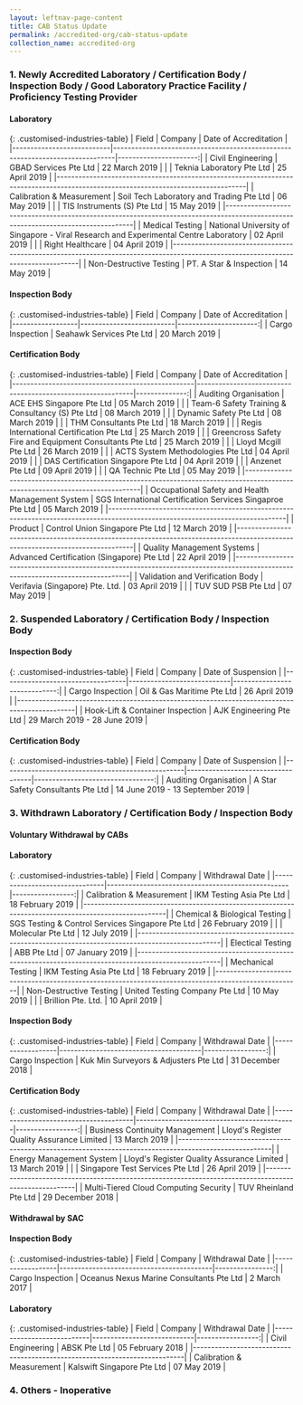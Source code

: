 ```yaml
---
layout: leftnav-page-content
title: CAB Status Update
permalink: /accredited-org/cab-status-update
collection_name: accredited-org
---
```


### 1. Newly Accredited Laboratory / Certification Body / Inspection Body / Good Laboratory Practice Facility / Proficiency Testing Provider
#### Laboratory

{: .customised-industries-table}
| Field                     | Company                                                                      | Date of Accreditation |
|---------------------------|------------------------------------------------------------------------------|----------------------:|
| Civil Engineering         | GBAD Services Pte Ltd                                                                | 22 March 2019 |
|                           | Teknia Laboratory Pte Ltd                                                            | 25 April 2019 |
|----------------------------------------------------------------------------------------------------------------------------------|
| Calibration & Measurement | Soil Tech Laboratory and Trading Pte Ltd                                             | 06 May 2019   |
|                           | TIS Instruments (S) Pte Ltd                                                          | 15 May 2019   |
|----------------------------------------------------------------------------------------------------------------------------------|
| Medical Testing           | National University of Singapore - Viral Research and Experimental Centre Laboratory | 02 April 2019 |
|                           | Right Healthcare                                                                     | 04 April 2019 |
|----------------------------------------------------------------------------------------------------------------------------------|
| Non-Destructive Testing   | PT. A Star & Inspection                                                              | 14 May 2019   |

#### Inspection Body

{: .customised-industries-table}
| Field            | Company                  | Date of Accreditation |
|------------------|--------------------------|----------------------:|
| Cargo Inspection | Seahawk Services Pte Ltd | 20 March 2019         |

#### Certification Body

{: .customised-industries-table}
| Field                                            | Company                                            | Date of Accreditation |
|--------------------------------------------------|------------------------------------------------------------|--------------:|
| Auditing Organisation                            | ACE EHS Singapore Pte Ltd                                  | 05 March 2019 |
|                                                  | Team-6 Safety Training & Consultancy (S) Pte Ltd           | 08 March 2019 |
|                                                  | Dynamic Safety Pte Ltd                                     | 08 March 2019 |
|                                                  | THM Consultants Pte Ltd                                    | 18 March 2019 |
|                                                  | Regis International Certification Pte Ltd                  | 25 March 2019 |
|                                                  | Greencross Safety Fire and Equipment Consultants Pte Ltd   | 25 March 2019 |
|                                                  | Lloyd Mcgill Pte Ltd                                       | 26 March 2019 |
|                                                  | ACTS System Methodologies Pte Ltd                          | 04 April 2019 |
|                                                  | DAS Certification Singapore Pte Ltd                        | 04 April 2019 |
|                                                  | Anzenet Pte Ltd                                            | 09 April 2019 |
|                                                  | QA Technic Pte Ltd                                         | 05 May 2019   |
|-------------------------------------------------------------------------------------------------------------------------------|
| Occupational Safety and Health Management System | SGS International Certification Services Singaproe Pte Ltd | 05 March 2019 |
|-------------------------------------------------------------------------------------------------------------------------------|
| Product                                          | Control Union Singapore Pte Ltd                            | 12 March 2019 |
|-------------------------------------------------------------------------------------------------------------------------------|
| Quality Management Systems                       | Advanced Certification (Singapore) Pte Ltd                 | 22 April 2019 |
|-------------------------------------------------------------------------------------------------------------------------------|
| Validation and Verification Body                 | Verifavia (Singapore) Pte. Ltd.                            | 03 April 2019 |
|                                                  | TUV SUD PSB Pte Ltd                                        | 07 May 2019   |

### 2. Suspended Laboratory / Certification Body / Inspection Body
#### Inspection Body

{: .customised-industries-table}
| Field                            | Company                    | Date of Suspension           |
|----------------------------------|----------------------------|-----------------------------:|
| Cargo Inspection                 | Oil & Gas Maritime Pte Ltd | 26 April 2019                |
|----------------------------------------------------------------------------------------------|
| Hook-Lift & Container Inspection | AJK Engineering Pte Ltd    | 29 March 2019 - 28 June 2019 |

#### Certification Body

{: .customised-industries-table}
| Field                                            | Company                           | Date of Suspension               |
|--------------------------------------------------|-----------------------------------|---------------------------------:|
| Auditing Organisation                            | A Star Safety Consultants Pte Ltd | 14 June 2019 - 13 September 2019 |

### 3. Withdrawn Laboratory / Certification Body / Inspection Body

#### **Voluntary Withdrawal by CABs**

#### Laboratory

{: .customised-industries-table}
| Field                         | Company                                          | Withdrawal Date  |
|-------------------------------|--------------------------------------------------|-----------------:|
| Calibration & Measurement     | IKM Testing Asia Pte Ltd                         | 18 February 2019 |
|-----------------------------------------------------------------------------------------------------|
| Chemical & Biological Testing | SGS Testing & Control Services Singapore Pte Ltd | 26 February 2019 |
|                               | Molecular Pte Ltd                                | 12 July 2019     |
|-----------------------------------------------------------------------------------------------------|
| Electical Testing             | ABB Pte Ltd                                      | 07 January 2019  |
|-----------------------------------------------------------------------------------------------------|
| Mechanical Testing            | IKM Testing Asia Pte Ltd                         | 18 February 2019 |
|-----------------------------------------------------------------------------------------------------|
| Non-Destructive Testing       | United Testing Company Pte Ltd                   | 10 May 2019      |
|                               | Brillion Pte. Ltd.                               | 10 April 2019    |

#### Inspection Body

{: .customised-industries-table}
| Field            | Company                               | Withdrawal Date  |
|------------------|---------------------------------------|-----------------:|
| Cargo Inspection | Kuk Min Surveyors & Adjusters Pte Ltd | 31 December 2018 |

#### Certification Body

{: .customised-industries-table}
| Field                                 | Company                                    | Withdrawal Date  |
|---------------------------------------|--------------------------------------------|-----------------:|
| Business Continuity Management        | Lloyd's Register Quality Assurance Limited | 13 March 2019    |
|-------------------------------------------------------------------------------------------------------|
| Energy Management System              | Lloyd's Register Quality Assurance Limited | 13 March 2019    |
|                                       | Singapore Test Services Pte Ltd            | 26 April 2019    |
|-------------------------------------------------------------------------------------------------------|
| Multi-Tiered Cloud Computing Security | TUV Rheinland Pte Ltd                      | 29 December 2018 |

#### **Withdrawal by SAC**

#### Inspection Body

{: .customised-industries-table}
| Field            | Company                                  | Withdrawal Date |
|------------------|------------------------------------------|----------------:|
| Cargo Inspection | Oceanus Nexus Marine Consultants Pte Ltd | 2 March 2017    |

#### Laboratory

{: .customised-industries-table}
| Field                     | Company                    | Withdrawal Date  |
|---------------------------|----------------------------|-----------------:|
| Civil Engineering         | ABSK Pte Ltd               | 05 February 2018 |
|---------------------------------------------------------------------------|
| Calibration & Measurement | Kalswift Singapore Pte Ltd | 07 May 2019      |

### 4. Others - Inoperative
